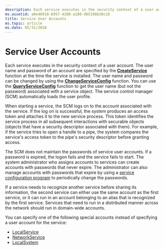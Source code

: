 ```yaml
---
description: Each service executes in the security context of a user account.
ms.assetid: a0e48918-6957-4288-a188-d65198b38c16
title: Service User Accounts
ms.topic: article
ms.date: 05/31/2018
---
```


# Service User Accounts

Each service executes in the security context of a user account. The user name and password of an account are specified by the [**CreateService**](/windows/desktop/api/Winsvc/nf-winsvc-createservicea) function at the time the service is installed. The user name and password can be changed by using the [**ChangeServiceConfig**](/windows/desktop/api/Winsvc/nf-winsvc-changeserviceconfiga) function. You can use the [**QueryServiceConfig**](/windows/desktop/api/Winsvc/nf-winsvc-queryserviceconfiga) function to get the user name (but not the password) associated with a service object. The service control manager (SCM) automatically loads the user profile.

When starting a service, the SCM logs on to the account associated with the service. If the log on is successful, the system produces an access token and attaches it to the new service process. This token identifies the service process in all subsequent interactions with securable objects (objects that have a security descriptor associated with them). For example, if the service tries to open a handle to a pipe, the system compares the service's access token to the pipe's security descriptor before granting access.

The SCM does not maintain the passwords of service user accounts. If a password is expired, the logon fails and the service fails to start. The system administrator who assigns accounts to services can create accounts with passwords that never expire. The administrator can also manage accounts with passwords that expire by using a [service configuration program](service-configuration-programs.md) to periodically change the passwords.

If a service needs to recognize another service before sharing its information, the second service can either use the same account as the first service, or it can run in an account belonging to an alias that is recognized by the first service. Services that need to run in a distributed manner across the network should run in domain-wide accounts.

You can specify one of the following special accounts instead of specifying a user account for the service:

-   [LocalService](localservice-account.md)
-   [NetworkService](networkservice-account.md)
-   [LocalSystem](localsystem-account.md)

 

 



